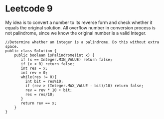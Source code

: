 # Leetcode 9

My idea is to convert a number to its reverse form and check whether it equals the original solution. All overflow number in conversion process is not palindrome, since we know the original number is a valid Integer.
```
//Determine whether an integer is a palindrome. Do this without extra space.
public class Solution {
    public boolean isPalindrome(int x) {
       if (x == Integer.MIN_VALUE) return false;
       if (x < 0) return false;
       int res = x;
       int rev = 0;
       while(res != 0){
         int bit = res%10;
         if (rev > (Integer.MAX_VALUE - bit)/10) return false;
         rev = rev * 10 + bit;
         res = res/10;
       }
       return rev == x;
    }
}
```